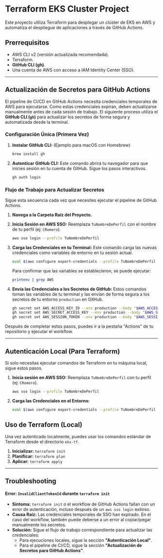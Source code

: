 # Terraform EKS Cluster Project

Este proyecto utiliza Terraform para desplegar un clúster de EKS en AWS y automatiza el despliegue de aplicaciones a través de GitHub Actions.

## Prerrequisitos

* AWS CLI v2 (versión actualizada recomendada).
* Terraform.
* **GitHub CLI (gh)**.
* Una cuenta de AWS con acceso a IAM Identity Center (SSO).

---
## Actualización de Secretos para GitHub Actions

El pipeline de CI/CD en GitHub Actions necesita credenciales temporales de AWS para ejecutarse. Como estas credenciales expiran, deben actualizarse manualmente antes de cada sesión de trabajo. El siguiente proceso utiliza el **GitHub CLI (`gh`)** para actualizar los secretos de forma segura y automatizada desde la terminal.

### Configuración Única (Primera Vez)

1.  **Instalar GitHub CLI:** (Ejemplo para macOS con Homebrew)
    ```bash
    brew install gh
    ```

2.  **Autenticar GitHub CLI:**
    Este comando abrirá tu navegador para que inicies sesión en tu cuenta de GitHub. Sigue los pasos interactivos.
    ```bash
    gh auth login
    ```

### Flujo de Trabajo para Actualizar Secretos

Sigue esta secuencia cada vez que necesites ejecutar el pipeline de GitHub Actions.

1.  **Navega a la Carpeta Raíz del Proyecto.**

2.  **Inicia Sesión en AWS SSO:**
    Reemplaza `TuNombreDePerfil` con el nombre de tu perfil (ej: `CRomero`).
    ```bash
    aws sso login --profile TuNombreDePerfil
    ```

3.  **Carga las Credenciales en tu Terminal:**
    Este comando carga las nuevas credenciales como variables de entorno en tu sesión actual.
    ```bash
    eval $(aws configure export-credentials --profile TuNombreDePerfil --format env)
    ```
    Para confirmar que las variables se establecieron, se puede ejecutar:
    ```bash
    printenv | grep AWS
    ```
    
4.  **Envía las Credenciales a los Secretos de GitHub:**
    Estos comandos toman las variables de tu terminal y las envían de forma segura a los secretos de tu entorno `production` en GitHub.
    ```bash
    gh secret set AWS_ACCESS_KEY_ID --env production --body "$AWS_ACCESS_KEY_ID"
    gh secret set AWS_SECRET_ACCESS_KEY --env production --body "$AWS_SECRET_ACCESS_KEY"
    gh secret set AWS_SESSION_TOKEN --env production --body "$AWS_SESSION_TOKEN"
    ```
Después de completar estos pasos, puedes ir a la pestaña "Actions" de tu repositorio y ejecutar el workflow.

---
## Autenticación Local (Para Terraform)

Si solo necesitas ejecutar comandos de Terraform en tu máquina local, sigue estos pasos.

1.  **Inicia sesión en AWS SSO:**
    Reemplaza `TuNombreDePerfil` con tu perfil (ej: `CRomero`).
    ```bash
    aws sso login --profile TuNombreDePerfil
    ```

2.  **Carga las Credenciales en el Entorno:**
    ```bash
    eval $(aws configure export-credentials --profile TuNombreDePerfil --format env)
    ```

## Uso de Terraform (Local)

Una vez autenticado localmente, puedes usar los comandos estándar de Terraform desde el directorio `eks-tf`.

1.  **Inicializar:** `terraform init`
2.  **Planificar:** `terraform plan`
3.  **Aplicar:** `terraform apply`

---

## Troubleshooting

#### Error: `InvalidClientTokenId` durante `terraform init`

* **Síntoma:** `terraform init` o el workflow de GitHub Actions fallan con un error de autenticación, incluso después de un `aws sso login` exitoso.
* **Causa Raíz:** Las credenciales temporales de SSO han expirado. En el caso del workflow, también puede deberse a un error al copiar/pegar manualmente los secretos.
* **Solución:** Sigue el flujo de trabajo correspondiente para actualizar las credenciales:
    * Para ejecuciones locales, sigue la sección **"Autenticación Local"**.
    * Para el pipeline de CI/CD, sigue la sección **"Actualización de Secretos para GitHub Actions"**.